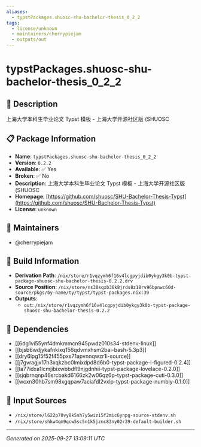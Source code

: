 ```yaml
---
aliases:
  - typstPackages.shuosc-shu-bachelor-thesis_0_2_2
tags:
  - license/unknown
  - maintainers/cherrypiejam
  - outputs/out
---
```


# typstPackages.shuosc-shu-bachelor-thesis_0_2_2

## 📝 Description

上海大学本科生毕业论文 Typst 模板 - 上海大学开源社区版 (SHUOSC

## 📋 Package Information

- **Name**: `typstPackages.shuosc-shu-bachelor-thesis_0_2_2`
- **Version**: `0.2.2`
- **Available**: ✅ Yes
- **Broken**: ✅ No
- **Description**: 上海大学本科生毕业论文 Typst 模板 - 上海大学开源社区版 (SHUOSC
- **Homepage**: [https://github.com/shuosc/SHU-Bachelor-Thesis-Typst](https://github.com/shuosc/SHU-Bachelor-Thesis-Typst)
- **License**: `unknown`
## 👥 Maintainers

- @cherrypiejam


## 🔧 Build Information

- **Derivation Path**: `/nix/store/r1vqzymh6f16v4lcgpyjdib0ykgy3k0b-typst-package-shuosc-shu-bachelor-thesis-0.2.2.drv`
- **Source Position**: `/nix/store/ns30sqxb36k8jrds8z18rv96bpnwc60d-source/pkgs/by-name/ty/typst/typst-packages.nix:39`
- **Outputs**:
  - `out`:  `/nix/store/r1vqzymh6f16v4lcgpyjdib0ykgy3k0b-typst-package-shuosc-shu-bachelor-thesis-0.2.2`

## 🔗 Dependencies

- [[6dg1vi55ynf4dmkmmcn945pwdz010s34-stdenv-linux]]
- [[bjsb6wdjykafnkixq156qdvmxhsm2bai-bash-5.3p3]]
- [[dry6lpg15f52f455pxs71apvnnqwzr1i-source]]
- [[j7gvragjx17n3xqkzbc0lmixdpd8d6b0-typst-package-i-figured-0.2.4]]
- [[la77idxa1lcmjibixwbbdfl9njgdnhii-typst-package-lovelace-0.2.0]]
- [[sjqbrnqnp46srcbakd6166zk2w06qz6p-typst-package-cuti-0.3.0]]
- [[wcxn30hb7sm98xgqpaw7aciafdl2vxlp-typst-package-numbly-0.1.0]]

## 📁 Input Sources

- `/nix/store/l622p70vy8k5sh7y5wizi5f2mic6ynpg-source-stdenv.sh`
- `/nix/store/shkw4qm9qcw5sc5n1k5jznc83ny02r39-default-builder.sh`

---
*Generated on 2025-09-27 13:09:11 UTC*
